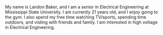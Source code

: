 My name is Landon Baker, and I am a senior in Electrical Engineering at Mississippi State University. 
I am currently 21 years old, and I enjoy going to the gym. I also spend my free time watching TV/sports,
spending time outdoors, and visting with friends and family. I am interested in high voltage in Electrical Engineering.
